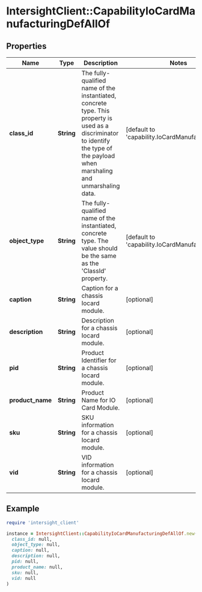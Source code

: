 # IntersightClient::CapabilityIoCardManufacturingDefAllOf

## Properties

| Name | Type | Description | Notes |
| ---- | ---- | ----------- | ----- |
| **class_id** | **String** | The fully-qualified name of the instantiated, concrete type. This property is used as a discriminator to identify the type of the payload when marshaling and unmarshaling data. | [default to &#39;capability.IoCardManufacturingDef&#39;] |
| **object_type** | **String** | The fully-qualified name of the instantiated, concrete type. The value should be the same as the &#39;ClassId&#39; property. | [default to &#39;capability.IoCardManufacturingDef&#39;] |
| **caption** | **String** | Caption for a chassis Iocard module. | [optional] |
| **description** | **String** | Description for a chassis Iocard module. | [optional] |
| **pid** | **String** | Product Identifier for a chassis Iocard module. | [optional] |
| **product_name** | **String** | Product Name for IO Card Module. | [optional] |
| **sku** | **String** | SKU information for a chassis Iocard module. | [optional] |
| **vid** | **String** | VID information for a chassis Iocard module. | [optional] |

## Example

```ruby
require 'intersight_client'

instance = IntersightClient::CapabilityIoCardManufacturingDefAllOf.new(
  class_id: null,
  object_type: null,
  caption: null,
  description: null,
  pid: null,
  product_name: null,
  sku: null,
  vid: null
)
```

